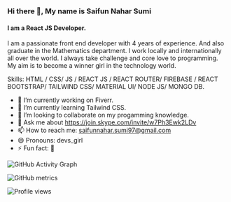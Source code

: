 ### Hi there 👋, My name is Saifun Nahar Sumi
#### I am a React JS Developer.
I am a passionate front end developer with 4 years of experience. And also graduate in the Mathematics department. I work locally and internationally all over the world. I always take challenge and core love to programming. My aim is to become a winner girl in the technology world.

Skills:  HTML / CSS/ JS / REACT JS / REACT ROUTER/ FIREBASE / REACT BOOTSTRAP/ TAILWIND CSS/ MATERIAL UI/ NODE JS/ MONGO DB.

- 🔭 I’m currently working on Fiverr. 
- 🌱 I’m currently learning Tailwind CSS.
- 👯 I’m looking to collaborate on my progamming knowledge.
- 💬 Ask me about https://join.skype.com/invite/w7Ph3Ewk2LDv 
- 📫 How to reach me: saifunnahar.sumi97@gmail.com 
- 😄 Pronouns: devs_girl 
- ⚡ Fun fact: 🙂 

![GitHub Activity Graph](https://activity-graph.herokuapp.com/graph?username=devs-girl)  

![GitHub metrics](https://metrics.lecoq.io/devs-girl)  

![Profile views](https://gpvc.arturio.dev/devs-girl)  
